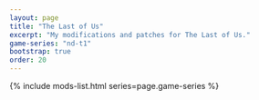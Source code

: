 ```yaml
---
layout: page
title: "The Last of Us"
excerpt: "My modifications and patches for The Last of Us."
game-series: "nd-t1"
bootstrap: true
order: 20
---
```


{% include mods-list.html series=page.game-series %}